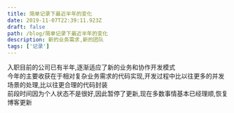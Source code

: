 ```yaml
---
title: 简单记录下最近半年的变化
date: 2019-11-07T22:39:11.923Z
draft: false
path: /blog/简单记录下最近半年的变化
description: 新的业务需求,新的团队
tags: ['记录']
---
```


入职目前的公司已有半年,逐渐适应了新的业务和协作开发模式  
今年的主要收获在于相对复杂业务需求的代码实现,开发过程中比以往更多的并发场景的处理,比以往更合理的代码封装  
前段时间因为个人状态不是很好,因此暂停了更新,现在多数事情基本已经理顺,恢复博客更新